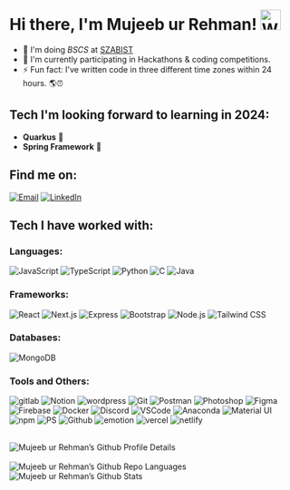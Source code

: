 # Hi there, I'm Mujeeb ur Rehman! <img src="https://user-images.githubusercontent.com/26017543/213809353-c908d93c-3dff-4694-9d13-e0e5cbdb879c.png" alt="Waving Hand" width="36" height="36"> 

- 🔭 I'm doing _BSCS_ at [SZABIST](https://www.szabist.edu.pk/)
- 🔰 I'm currently participating in Hackathons & coding competitions.
- ⚡ Fun fact: I've written code in three different time zones within 24 hours. 🌎⏰

## Tech I'm looking forward to learning in 2024:
- **Quarkus** 🚀
- **Spring Framework** 🚀

## Find me on:
[![Email](https://skillicons.dev/icons?perline=12&i=gmail)](mailto:mujeebfx160@example.com) [![LinkedIn](https://skillicons.dev/icons?perline=12&i=linkedin)](https://linkedin.com/in/mujeeb00/)



## Tech I have worked with:
### Languages:
![JavaScript](https://skillicons.dev/icons?perline=12&i=javascript) ![TypeScript](https://skillicons.dev/icons?perline=12&i=typescript) ![Python](https://skillicons.dev/icons?perline=12&i=python) ![C](https://skillicons.dev/icons?perline=12&i=c) ![Java](https://skillicons.dev/icons?perline=12&i=java)

### Frameworks:
![React](https://skillicons.dev/icons?perline=12&i=react) ![Next.js](https://skillicons.dev/icons?perline=12&i=nextjs) ![Express](https://skillicons.dev/icons?perline=12&i=express) ![Bootstrap](https://skillicons.dev/icons?perline=12&i=bootstrap) ![Node.js](https://skillicons.dev/icons?perline=12&i=nodejs) ![Tailwind CSS](https://skillicons.dev/icons?perline=12&i=tailwind)

### Databases:
![MongoDB](https://skillicons.dev/icons?perline=12&i=mongodb)

### Tools and Others:

![gitlab](https://skillicons.dev/icons?perline=12&i=gitlab) ![Notion](https://skillicons.dev/icons?perline=12&i=notion) ![wordpress](https://skillicons.dev/icons?perline=12&i=wordpress) ![Git](https://skillicons.dev/icons?perline=12&i=git) ![Postman](https://skillicons.dev/icons?perline=12&i=postman) ![Photoshop](https://skillicons.dev/icons?perline=12&i=photoshop) ![Figma](https://skillicons.dev/icons?perline=12&i=figma) ![Firebase](https://skillicons.dev/icons?perline=12&i=firebase) ![Docker](https://skillicons.dev/icons?perline=12&i=docker) ![Discord](https://skillicons.dev/icons?perline=12&i=discord) ![VSCode](https://skillicons.dev/icons?perline=12&i=vscode) ![Anaconda](https://skillicons.dev/icons?perline=12&i=anaconda) ![Material UI](https://skillicons.dev/icons?perline=12&i=materialui) ![npm](https://skillicons.dev/icons?perline=12&i=npm) ![PS](https://skillicons.dev/icons?perline=12&i=ps) ![Github](https://skillicons.dev/icons?perline=12&i=github) ![emotion](https://skillicons.dev/icons?perline=12&i=emotion) ![vercel](https://skillicons.dev/icons?perline=12&i=vercel) ![netlify](https://skillicons.dev/icons?perline=12&i=netlify)
<br />
<br />
<p>
    <img alt="Mujeeb ur Rehman’s Github Profile Details" src="https://github-profile-summary-cards.vercel.app/api/cards/profile-details?username=mujeeb00&theme=github_dark" /><br>
    <br>
    <img alt="Mujeeb ur Rehman’s Github Repo Languages" src="https://github-profile-summary-cards.vercel.app/api/cards/most-commit-language?username=mujeeb00&theme=github_dark" />
    <img alt="Mujeeb ur Rehman’s Github Stats" src="https://github-profile-summary-cards.vercel.app/api/cards/stats?username=mujeeb00&theme=github_dark" />
</p>




